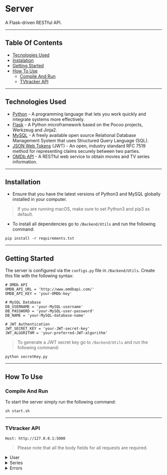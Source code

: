 # Server

A Flask-driven RESTful API.

---

## Table Of Contents

- [Tecnologies Used](#Technologies-Used)
- [Instalation](#Installation)
- [Getting Started](#Getting-Started)
- [How To Use](#How-To-Use)
  - [Compile And Run](#Compile-And-Run)
  - [TVtracker API](#TVtracker-API)


---

## Technologies Used

- [Python](https://www.python.org) - A programming language that lets you work quickly and integrate systems more effectively.
- [Flask](https://flask.palletsprojects.com/en/1.1.x/) - A Python microframework based on the Pocoo projects, Werkzeug and Jinja2.
- [MySQL](https://www.mysql.com) - A freely available open source Relational Database Management System that uses Structured Query Language (SQL).
- [JSON Web Tokens](https://jwt.io) (JWT) - An open, industry standard RFC 7519 method for representing claims securely between two parties.
- [OMDb API](http://www.omdbapi.com) - A RESTful web service to obtain movies and TV series information.

---

## Installation

- Ensure that you have the latest versions of Python3 and MySQL globally installed in your computer.

> If you are running macOS, make sure to set Python3 and pip3 as default.

- To install all dependencies go to `/Backend/Utils` and run the following command:
```
pip install -r requirements.txt
```

---

## Getting Started

The server is configured via the `configs.py` file in `/Backend/Utils`. Create this file with the following syntax:

```
# OMDb API
OMDB_API_URL = 'http://www.omdbapi.com/'
OMDB_API_KEY = 'your-OMDb-key'

# MySQL Database
DB_USERNAME = 'your-MySQL-username' 
DB_PASSWORD = 'your-MySQL-user-password'
DB_NAME = 'your-MySQL-database-name'

# JWT Authentication
JWT_SECRET_KEY = 'your-JWT-secret-key'
JWT_ALGORITHM = 'your-preferred-JWT-algorithm'
```
> To generate a JWT secret key go to `/Backend/Utils` and run the following command:
```
python secretKey.py
```
---

## How To Use

### Compile And Run

To start the server simply run the following command:
```
sh start.sh
```

----

### TVtracker API

```
Host: http://127.0.0.1:5000
```

> Please note that all the body fields for all requests are required. 

<details>
<summary> User </summary>

  <details>
  <summary> Create an account </summary>

   ```
   POST /CreateAccount
   Authorization: None
   Content-Type: application/json 
   Accept: text/html
   Accept-Charset: charset=utf-8
   ```

   Body fields:

   | Field | Type | Description |
   |-------|------|-------------|
   | username | string | Account username |
   | email | string | Account email |
   | password1 | string | Account password (first entry) |
   | password2 | string | Account password (second entry) |

  </details>

  <details>
  <summary> Login </summary>

  ```
  POST /Login
  Authorization: None
  Content-Type: application/json
  Accept: text/html
  Accept-Charset: charset=utf-8
  ```

  Body fields:

  | Field | Type | Description |
  |-------|------|-------------|
  | email | string | Account email |
  | password | string | Account password |

  </details>

  <details>
  <summary> Change Password </summary>

  ```
  POST /ChangePassword
  Authorization: Bearer Token
  Content-Type: application/json
  Accept: text/html
  Accept-Charset: charset=utf-8
  ```

  Body fields:

  | Field | Type | Description |
  |-------|------|-------------|
  | old_password | string | Account password |
  | new_password1 | string | Account new password (first entry) |
  | new_password2 | string | Account new password (second entry) |

  </details>

</details>

<details>
<summary> Series </summary>

  <details>
  <summary> Search Series </summary>

  ```
  POST /SearchSeries
  Authorization: Bearer Token
  Content-Type: application/json
  Accept: text/html
  Accept-Charset: charset=utf-8
  ```

  Body fields:

  | Field | Type | Description |
  |-------|------|-------------|
  | search | string | Series title |

  </details>

  <details>
  <summary> Get Series </summary>

  ```
  POST /GetSeries
  Authorization: Bearer Token
  Content-Type: application/json
  Accept: text/html
  Accept-Charset: charset=utf-8
  ```

  Body fields:

  | Field | Type | Description |
  |-------|------|-------------|
  | imdbID | string | Series IMDb id |

  </details>

  <details>
  <summary> Add Series </summary>

  ```
  POST /AddSeries
  Authorization: Bearer Token
  Content-Type: application/json
  Accept: text/html
  Accept-Charset: charset=utf-8
  ```

  Body fields:

  | Field | Type | Description |
  |-------|------|-------------|
  | imdbID | string | Series IMDb id |

  </details>

  <details>
  <summary> Remove Series </summary>

  ```
  POST /Remove
  Authorization: Bearer Token
  Content-Type: application/json
  Accept: text/html
  Accept-Charset: charset=utf-8
  ```

  Body fields:

  | Field | Type | Description |
  |-------|------|-------------|
  | imdbID | string | Series IMDb id |

  </details>

  <details>
  <summary> Update Series Status </summary>

  ```
  POST /UpdateSeriesStatus
  Authorization: Bearer Token
  Content-Type: application/json
  Accept: text/html
  Accept-Charset: charset=utf-8
  ```

  Body fields:

  | Field | Type | Valid Options | Description |
  |-------|------|---------------|-------------|
  | imdbID | string | | Series IMDb id |
  | status | string | Watching, Rewatching, Completed, Plan To Watch | Series updated status |

  </details>

  <details>
  <summary> Check Episode </summary>

  ```
  POST /CheckEpisode
  Authorization: Bearer Token
  Content-Type: application/json
  Accept: text/html
  Accept-Charset: charset=utf-8
  ```

  Body fields:

  | Field | Type | Description |
  |-------|------|-------------|
  | imdbID | string | Series IMDb id |

  </details>

  <details>
  <summary> Update Episodes </summary>

  ```
  POST /UpdateEpisodes
  Authorization: Bearer Token
  Content-Type: application/json
  Accept: text/html
  Accept-Charset: charset=utf-8
  ```

  Body fields:

  | Field | Type | Description |
  |-------|------|-------------|
  | imdbID | string | Series IMDb id |
  | updated_episode | integer | Last episode seen |
  | updated_season | integer | Season of the last episode seen |

  </details>

  <details>
  <summary> Rate Series </summary>

  ```
  POST /RateSeries
  Authorization: Bearer Token
  Content-Type: application/json
  Accept: text/html
  Accept-Charset: charset=utf-8
  ```

  Body fields:

  | Field | Type | Valid Options | Description |
  |-------|------|-------------|
  | imdbID | string | | Series IMDb id |
  | rating | integer | 1, 2, 3, 4, 5 | Series rating |

  </details>
  
</details>

<details>
<summary> Errors </summary>

TVtracker uses conventional HTTP response codes to indicate the success or failure of an API request. In general, codes in the 2xx range indicate success, in the 4xx range indicate an error that failed given the information provided and in the 5xx range indicate an error with the server.

| Error Code | Description |
|------------|-------------|

</details>
